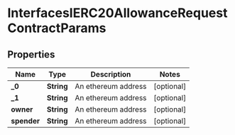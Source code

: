 

# InterfacesIERC20AllowanceRequestContractParams


## Properties

| Name | Type | Description | Notes |
|------------ | ------------- | ------------- | -------------|
|**_0** | **String** | An ethereum address |  [optional] |
|**_1** | **String** | An ethereum address |  [optional] |
|**owner** | **String** | An ethereum address |  [optional] |
|**spender** | **String** | An ethereum address |  [optional] |



